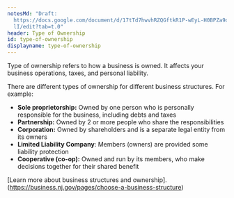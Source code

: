 ```yaml
---
notesMd: "Draft:
  https://docs.google.com/document/d/17tTd7hwvhRZQGftkR1P-wEyL-H0BPZa9oSQqgzn9K\
  lI/edit?tab=t.0"
header: Type of Ownership
id: type-of-ownership
displayname: type-of-ownership
---
```

Type of ownership refers to how a business is owned. It affects your business operations, taxes, and personal liability.

There are different types of ownership for different business structures. For example:

* **Sole proprietorship:** Owned by one person who is personally responsible for the business, including debts and taxes
* **Partnership:** Owned by 2 or more people who share the responsibilities
* **Corporation:** Owned by shareholders and is a separate legal entity from its owners
* **Limited Liability Company**: Members (owners) are provided some liability protection
* **Cooperative (co-op):** Owned and run by its members, who make decisions together for their shared benefit

[Learn more about business structures and ownership]. (https://business.nj.gov/pages/choose-a-business-structure)